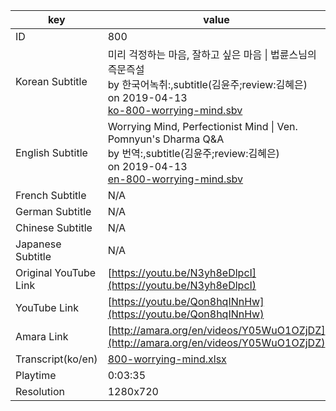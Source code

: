 |  key  |  value  |
|-------|---------|
| ID            | 800 |
| Korean Subtitle | 미리 걱정하는 마음, 잘하고 싶은 마음 \| 법륜스님의 즉문즉설<br>by 한국어녹취:,subtitle(김윤주;review:김혜은)<br>on 2019-04-13<br>[ko-800-worrying-mind.sbv](https://github.com/jungtosociety/dharma-qna/raw/master/sub/800/ko-800-worrying-mind.sbv)<br>|
| English Subtitle | Worrying Mind, Perfectionist Mind \| Ven. Pomnyun's Dharma Q&A<br>by 번역:,subtitle(김윤주;review:김혜은)<br>on 2019-04-13<br>[en-800-worrying-mind.sbv](https://github.com/jungtosociety/dharma-qna/raw/master/sub/800/en-800-worrying-mind.sbv)<br>|
| French Subtitle | N/A |
| German Subtitle | N/A |
| Chinese Subtitle | N/A |
| Japanese Subtitle | N/A |
| Original YouTube Link  | [https://youtu.be/N3yh8eDlpcI](https://youtu.be/N3yh8eDlpcI) |
| YouTube Link  | [https://youtu.be/Qon8hqINnHw](https://youtu.be/Qon8hqINnHw) |
| Amara Link    | [http://amara.org/en/videos/Y05WuO1OZjDZ](http://amara.org/en/videos/Y05WuO1OZjDZ) |
| Transcript(ko/en) | [800-worrying-mind.xlsx](https://github.com/jungtosociety/dharma-qna/raw/master/sub/800/800-worrying-mind.xlsx) |
| Playtime | 0:03:35 |
| Resolution | 1280x720|
